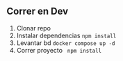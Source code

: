 ## Correr en Dev

1. Clonar repo
2. Instalar dependencias `npm install`
3. Levantar bd `docker compose up -d`
4. Correr proyecto ` npm install`
